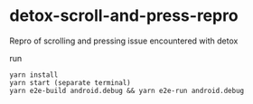 # detox-scroll-and-press-repro

Repro of scrolling and pressing issue encountered with detox

run

```
yarn install
yarn start (separate terminal)
yarn e2e-build android.debug && yarn e2e-run android.debug
```

